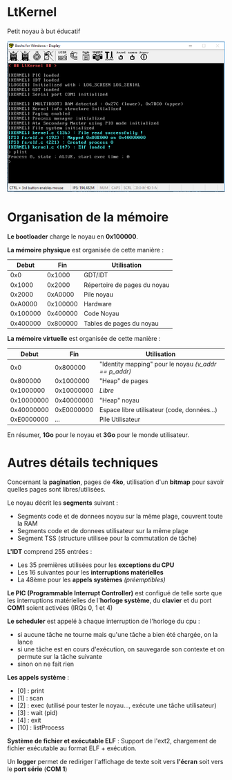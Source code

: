 # LtKernel
Petit noyau à but éducatif

![](https://github.com/GuillaumeGas/LtKernel/blob/work_thread/screenshot.png)

# Organisation de la mémoire

**Le bootloader** charge le noyau en **0x100000**.

**La mémoire physique** est organisée de cette manière :

 | Debut | Fin | Utilisation |
 | --- | --- | --- |
 | 0x0 | 0x1000 | GDT/IDT |
 | 0x1000 | 0x2000 | Répertoire de pages du noyau |
 | 0x2000 | 0xA0000 | Pile noyau |
 | 0xA0000 | 0x100000 | Hardware |
 | 0x100000 | 0x400000 | Code Noyau |
 | 0x400000 | 0x800000 | Tables de pages du noyau |
 
**La mémoire virtuelle** est organisée de cette manière :

 | Debut | Fin | Utilisation |
 | --- | --- | --- |
 | 0x0 | 0x800000 | "Identity mapping" pour le noyau *(v_addr == p_addr)* |
 | 0x800000 | 0x1000000 | "Heap" de pages |
 | 0x1000000 | 0x10000000 | *Libre* |
 | 0x10000000 | 0x40000000 | "Heap" noyau |
 | 0x40000000 | 0xE0000000 | Espace libre utilisateur (code, données...) |
 | 0xE0000000 | ... | Pile Utilisateur |
 
En résumer, **1Go** pour le noyau et **3Go** pour le monde utilisateur.
 
# Autres détails techniques
 
Concernant la **pagination**, pages de **4ko**, utilisation d'un **bitmap** pour savoir quelles pages sont libres/utilisées.

Le noyau décrit les **segments** suivant :
 - Segments code et de donnees noyau sur la même plage, couvrent toute la RAM
 - Segments code et de donnees utilisateur sur la même plage
 - Segment TSS (structure utilisee pour la commutation de tâche)

**L'IDT** comprend 255 entrées :
 - Les 35 premières utilisées pour les **exceptions du CPU**
 - Les 16 suivantes pour les **interruptions matérielles**
 - La 48ème pour les **appels systèmes** *(préemptibles)*
 
**Le PIC (Programmable Interrupt Controller)** est configué de telle sorte que les interruptions matérielles de l'**horloge système**, du **clavier** et du port **COM1** soient activées (IRQs 0, 1 et 4)

**Le scheduler** est appelé à chaque interruption de l'horloge du cpu :
 - si aucune tâche ne tourne mais qu'une tâche a bien été chargée, on la lance
 - si une tâche est en cours d'exécution, on sauvegarde son contexte et on permute sur la tâche suivante
 - sinon on ne fait rien

**Les appels système** :
 - [0] : print
 - [1] : scan
 - [2] : exec (utilisé pour tester le noyau..., exécute une tâche utilisateur)
 - [3] : wait (pid)
 - [4] : exit
 - [10] : listProcess
 
 **Système de fichier et exécutable ELF** :
 Support de l'ext2, chargement de fichier exécutable au format ELF + exécution.
 
Un **logger** permet de rediriger l'affichage de texte soit vers **l'écran** soit vers le **port série** (**COM 1**)
